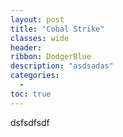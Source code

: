 ```yaml
---
layout: post
title: "Cobal Strike"
classes: wide
header:
ribbon: DodgerBlue
description: "asdsadas"
categories:
  - 
toc: true
---
```

dsfsdfsdf
